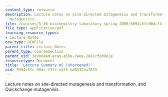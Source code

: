 ```yaml
---
content_type: resource
description: Lecture notes on site-directed mutagenesis and transformation, and Quickchange
  mutagenisis.
file: /courses/5-36-biochemistry-laboratory-spring-2009/5994c5fc90dcf3fce415bd8332ea7633_536lecntwtbnk_5.pdf
file_type: application/pdf
learning_resource_types:
- Lecture Notes
ocw_type: OCWFile
parent_title: Lecture Notes
parent_type: CourseSection
parent_uid: 3e9004ad-aca9-a5be-c48a-2881cf8d082e
resourcetype: Document
title: 'Lecture Summary #5 (shortened)'
uid: 5994c5fc-90dc-f3fc-e415-bd8332ea7633
---
```

Lecture notes on site-directed mutagenesis and transformation, and Quickchange mutagenisis.


